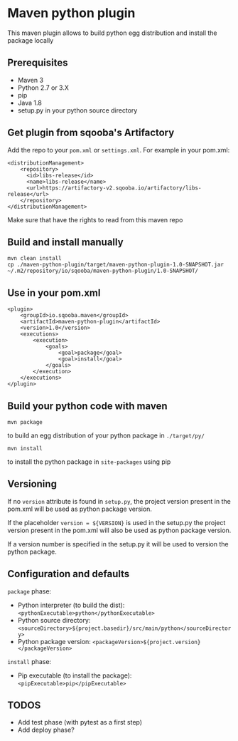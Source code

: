 # Maven python plugin

This maven plugin allows to build python egg distribution and install the package locally

## Prerequisites

* Maven 3
* Python 2.7 or 3.X
* pip
* Java 1.8
* setup.py in your python source directory

## Get plugin from sqooba's Artifactory

Add the repo to your `pom.xml` or `settings.xml`. For example in your pom.xml:

    <distributionManagement>
        <repository>
          <id>libs-release</id>
          <name>libs-release</name>
          <url>https://artifactory-v2.sqooba.io/artifactory/libs-release</url>
        </repository>
    </distributionManagement>

Make sure that have the rights to read from this maven repo

## Build and install manually

    mvn clean install
    cp ./maven-python-plugin/target/maven-python-plugin-1.0-SNAPSHOT.jar ~/.m2/repository/io/sqooba/maven-python-plugin/1.0-SNAPSHOT/

## Use in your pom.xml

    <plugin>
        <groupId>io.sqooba.maven</groupId>
        <artifactId>maven-python-plugin</artifactId>
        <version>1.0</version>
        <executions>
            <execution>
                <goals>
                    <goal>package</goal>
                    <goal>install</goal>
                </goals>
            </execution>
        </executions>
    </plugin>

## Build your python code with maven

    mvn package

to build an egg distribution of your python package in `./target/py/`

    mvn install

to install the python package in `site-packages` using pip

## Versioning

If no `version` attribute is found in `setup.py`, the project version present in the pom.xml
will be used as python package version.

If the placeholder `version = ${VERSION}` is used in the setup.py the project version present in the pom.xml
will also be used as python package version.

If a version number is specified in the setup.py it will be used to version the
python package.

## Configuration and defaults

`package` phase:

* Python interpreter (to build the dist): `<pythonExecutable>python</pythonExecutable>`
* Python source directory: `<sourceDirectory>${project.basedir}/src/main/python</sourceDirectory>`
* Python package version: `<packageVersion>${project.version}</packageVersion>`

`install` phase:

* Pip executable (to install the package): `<pipExecutable>pip</pipExecutable>`

## TODOS

* Add test phase (with pytest as a first step)
* Add deploy phase?